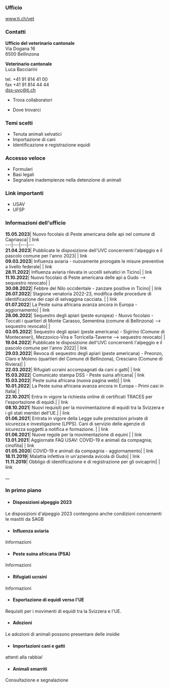 ###  Ufficio

www.ti.ch/vet

###  Contatti

**Ufficio del veterinario cantonale**  
Via Dogana 16  
6500 Bellinzona

 **Veterinario cantonale**  
Luca Bacciarini

tel. +41 91 814 41 00  
fax +41 91 814 44 44  
dss-uvc@ti.ch

  * Trova collaboratori

  * Dove trovarci

###  Temi scelti

  * Tenuta animali selvatici
  * Importazione di cani
  * Identificazione e registrazione equidi

###  Accesso veloce

  * Formulari
  * Basi legali
  * Segnalare inadempienze nella detenzione di animali

###  Link importanti

  * USAV
  * UFSP

###  Informazioni dell'ufficio

**15.05.2023**|  Nuovo focolaio di Peste americana delle api nel comune di
Capriasca|  | link  
---|---|---|---  
 **21.04.2023**|  Pubblicate le disposizione dell'UVC concernenti l'alpeggio e
il pascolo comune per l'anno 2023|  | link  
 **09.03.2023**|  Influenza aviaria - nuovamente prorogate le misure
preventive a livello federale|  | link  
 **28.11.2022**|  Influenza aviaria rilevata in uccelli selvatici in Ticino|
| link  
 **11.10.2022**|  Nuovo focolaio di Peste americana delle api a Gudo \-->
sequestro revocato|  |  
**30.08.2022**|  Febbre del Nilo occidentale - zanzare positive in Ticino|  |
link  
 **26.07.2022**|  Stagione venatoria 2022-23, modifica delle procedure di
identificazione dei capi di selvaggina cacciata. |  | link  
 **01.07.2022**|  La Peste suina africana avanza ancora in Europa -
aggiornamento|  | link  
 **28.06.2022**|  Sequestro degli apiari (peste europea) - Nuovo focolaio -
Toccati i quartieri di Monte Carasso, Sementina (comune di Bellinzona) \-->
sequestro revocato|  |  
**03.05.2022**|  Sequestro degli apiari (peste americana) - Sigirino (Comune
di Monteceneri), Mezzovico-Vira e Torricella-Taverne \--> sequestro revocato|
|  
**19.04.2022**|  Pubblicate le disposizione dell'UVC concernenti l'alpeggio e
il pascolo comune per l'anno 2022|  | link  
 **29.03.2022**|  Revoca di sequestro degli apiari (peste americana) -
Preonzo, Claro e Moleno (quartieri del Comune di Bellinzona), Cresciano
(Comune di Riviera)|  |  
**22.03.2022**|  Rifugiati ucraini accompagnati da cani o gatti|  | link  
 **15.03.2022**|  Comunicato stampa DSS - Peste suina africana|  | link  
 **15.03.2022**|  Peste suina africana (nuova pagina web)|  | link  
 **10.01.2022**|  La Peste suina africana avanza ancora in Europa - Primi casi
in Italia|  |  
**22.10.2021**|  Entra in vigore la richiesta online di certificati TRACES per
l'esportazione di equidi.|  | link  
 **08.10.2021**|  Nuovi requisiti per la movimentazione di equidi tra la
Svizzera e i gli stati membri dell'UE.|  | link  
 **01.06.2021**|  Entrata in vigore della Legge sulle prestazioni private di
sicurezza e investigazione (LPPS). Cani di servizio delle agenzie di sicurezza
soggetti a notifica e formazione. |  | link  
 **01.06.2021**|  Nuove regole per la movimentazione di equini |  | link  
 **13.01.2021**|  Aggiornate FAQ USAV: COVID-19 e animali da compagnia;
cinofilia|  | link  
 **01.05.2020**|  COVID-19 e animali da compagnia - aggiornamento|  | link  
 **18.11.2019**|  Malattia infettiva in un'azienda avicola di Gudo|  | link  
 **11.11.2019**|  Obbligo di identificazione e di registrazione per gli
ovicaprini|  | link  
  
__

###  In primo piano

  * #### Disposizioni alpeggio 2023

Le disposizioni d'alpeggio 2023 contengono anche condizioni concernenti le
mastiti da SAGB

  * #### Influenza aviaria

Informazioni

  * #### Peste suina africana (PSA)

Informazioni

  * #### Rifugiati ucraini

Informazioni

  * #### Esportazione di equidi verso l'UE

Requisiti per i movimenti di equidi tra la Svizzera e l'UE.

  * #### Adozioni

Le adozioni di animali possono presentare delle insidie

  * #### Importazioni cani e gatti

attenti alla rabbia!

  * #### Animali smarriti

Consultazione e segnalazione

